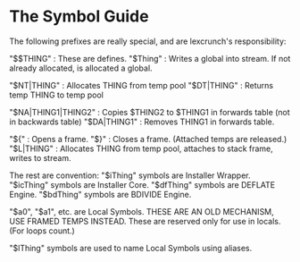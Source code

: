 # The Symbol Guide

The following prefixes are really special,
 and are lexcrunch's responsibility:

"$$THING" : These are defines.
"$Thing" : Writes a global into stream. If not already allocated, is allocated a global.

"$NT|THING" : Allocates THING from temp pool
"$DT|THING" : Returns temp THING to temp pool

"$NA|THING1|THING2" : Copies $THING2 to $THING1 in forwards table (not in backwards table)
"$DA|THING1" : Removes THING1 in forwards table.

"${" : Opens a frame.
"$}" : Closes a frame. (Attached temps are released.)
"$L|THING" : Allocates THING from temp pool, attaches to stack frame, writes to stream.

The rest are convention:
"$iThing" symbols are Installer Wrapper.
"$icThing" symbols are Installer Core.
"$dfThing" symbols are DEFLATE Engine.
"$bdThing" symbols are BDIVIDE Engine.

"$a0", "$a1", etc. are Local Symbols.
THESE ARE AN OLD MECHANISM, USE FRAMED TEMPS INSTEAD.
These are reserved only for use in locals.
(For loops count.)

"$lThing" symbols are used to name Local Symbols using aliases.

